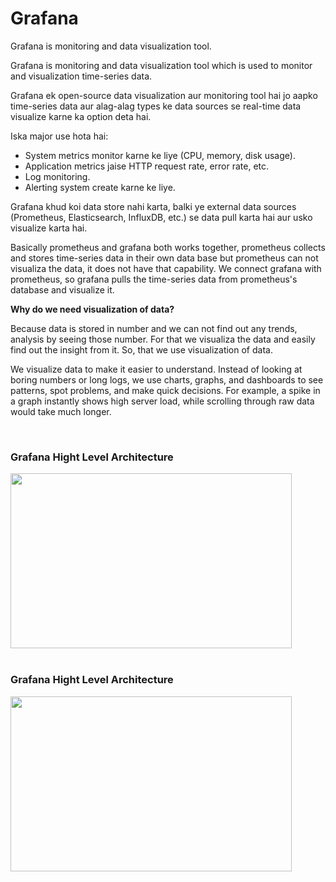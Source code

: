 # Grafana

Grafana is monitoring and data visualization tool.

Grafana is monitoring and data visualization tool which is used to monitor and visualization time-series data.

Grafana ek open-source data visualization aur monitoring tool hai jo aapko time-series data aur alag-alag types ke data sources se real-time data visualize karne ka option deta hai.

Iska major use hota hai:
- System metrics monitor karne ke liye (CPU, memory, disk usage).
- Application metrics jaise HTTP request rate, error rate, etc.
- Log monitoring.
- Alerting system create karne ke liye.

Grafana khud koi data store nahi karta, balki ye external data sources (Prometheus, Elasticsearch, InfluxDB, etc.) se data pull karta hai aur usko visualize karta hai.

Basically prometheus and grafana both works together, prometheus collects and stores time-series data in their own data base but prometheus can not visualiza the data, it does not have that capability. We connect grafana with prometheus, so grafana pulls the time-series data from prometheus's database and visualize it.

**Why do we need visualization of data?**

Because data is stored in number and we can not find out any trends, analysis by seeing those number. For that we visualiza the data and easily find out the insight from it. So, that we use visualization of data.

We visualize data to make it easier to understand. Instead of looking at boring numbers or long logs, we use charts, graphs, and dashboards to see patterns, spot problems, and make quick decisions. For example, a spike in a graph instantly shows high server load, while scrolling through raw data would take much longer.

<br>

### Grafana Hight Level Architecture

<img src="https://drive.google.com/uc?export=view&id=1VI98Qu8tuluFIujc3k7ZVlDxS0518JIS" width="450" height="280">


<br>
<br>

### Grafana Hight Level Architecture

<img src="https://drive.google.com/uc?export=view&id=1XQcUlrndHrIs6bNNZ46iS3BmVZBTMQsV" width="450" height="280">
